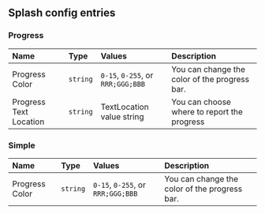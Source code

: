 ## Splash config entries

### Progress

| Name | Type | Values | Description 
|:-----------------------|:---------|:----------------------------------|:---
| Progress Color         | `string` | `0-15`, `0-255`, or `RRR;GGG;BBB` | You can change the color of the progress bar.
| Progress Text Location | `string` | TextLocation value string         | You can choose where to report the progress

### Simple

| Name | Type | Values | Description 
|:---------------|:---------|:----------------------------------|:---
| Progress Color | `string` | `0-15`, `0-255`, or `RRR;GGG;BBB` | You can change the color of the progress bar.
